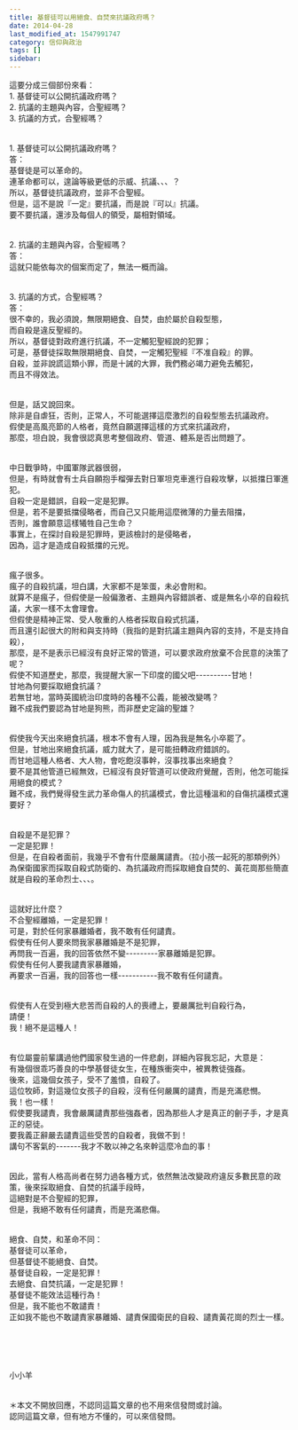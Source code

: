 ```yaml
---
title: 基督徒可以用絕食、自焚來抗議政府嗎？
date: 2014-04-28
last_modified_at: 1547991747
category: 信仰與政治
tags: []
sidebar: 
---
```


<p>這要分成三個部份來看：<br/>1.	基督徒可以公開抗議政府嗎？<br/>2.	抗議的主題與內容，合聖經嗎？<br/>3.	抗議的方式，合聖經嗎？<br/><!--more--><br/><br/>1.	基督徒可以公開抗議政府嗎？<br/>答：<br/>基督徒是可以革命的。<br/>連革命都可以，遑論等級更低的示威、抗議、、、？<br/>所以，基督徒抗議政府，並非不合聖經。<br/>但是，這不是說『一定』要抗議，而是說『可以』抗議。<br/>要不要抗議，還涉及每個人的領受，屬相對領域。<br/><br/><br/>2.	抗議的主題與內容，合聖經嗎？<br/>答：<br/>這就只能依每次的個案而定了，無法一概而論。<br/><br/><br/>3.	抗議的方式，合聖經嗎？<br/>答：<br/>很不幸的，我必須說，無限期絕食、自焚，由於屬於自殺型態，<br/>而自殺是違反聖經的。<br/>所以，基督徒對政府進行抗議，不一定觸犯聖經說的犯罪；<br/>可是，基督徒採取無限期絕食、自焚，一定觸犯聖經『不准自殺』的罪。<br/>自殺，並非說謊這類小罪，而是十誡的大罪，我們務必竭力避免去觸犯，<br/>而且不得效法。<br/><br/><br/>但是，話又說回來。<br/>除非是自虐狂，否則，正常人，不可能選擇這麼激烈的自殺型態去抗議政府。<br/>假使是高風亮節的人格者，竟然自願選擇這樣的方式來抗議政府，<br/>那麼，坦白說，我會很認真思考整個政府、管道、體系是否出問題了。<br/><br/><br/>中日戰爭時，中國軍隊武器很弱，<br/>但是，有時就會有士兵自願抱手榴彈去對日軍坦克車進行自殺攻擊，以抵擋日軍進犯。<br/>自殺一定是錯誤，自殺一定是犯罪。<br/>但是，若不是要抵擋侵略者，而自己又只能用這麼微薄的力量去阻擋，<br/>否則，誰會願意這樣犧牲自己生命？<br/>事實上，在探討自殺是犯罪時，更該檢討的是侵略者，<br/>因為，這才是造成自殺抵擋的元兇。<br/><br/><br/>瘋子很多。<br/>瘋子的自殺抗議，坦白講，大家都不是笨蛋，未必會附和。<br/>就算不是瘋子，但假使是一般偏激者、主題與內容錯誤者、或是無名小卒的自殺抗議，大家一樣不太會理會。<br/>但假使是精神正常、受人敬重的人格者採取自殺式抗議，<br/>而且還引起很大的附和與支持時（我指的是對抗議主題與內容的支持，不是支持自殺），<br/>那麼，是不是表示已經沒有良好正常的管道，可以要求政府放棄不合民意的決策了呢？<br/>假使不知道歷史，那麼，我提醒大家一下印度的國父吧----------甘地！<br/>甘地為何要採取絕食抗議？<br/>若無甘地，當時英國統治印度時的各種不公義，能被改變嗎？<br/>難不成我們要認為甘地是狗熊，而非歷史定論的聖雄？<br/><br/><br/>假使我今天出來絕食抗議，根本不會有人理，因為我是無名小卒罷了。<br/>但是，甘地出來絕食抗議，威力就大了，是可能扭轉政府錯誤的。<br/>而甘地這種人格者、大人物，會吃飽沒事幹，沒事找事出來絕食？<br/>要不是其他管道已經無效，已經沒有良好管道可以使政府覺醒，否則，他怎可能採用絕食的模式？<br/>難不成，我們覺得發生武力革命傷人的抗議模式，會比這種溫和的自傷抗議模式還要好？<br/><br/><br/>自殺是不是犯罪？<br/>一定是犯罪！<br/>但是，在自殺者面前，我幾乎不會有什麼嚴厲譴責。（拉小孩一起死的那類例外）<br/>為保衛國家而採取自殺式防衛的、為抗議政府而採取絕食自焚的、黃花崗那些簡直就是自殺的革命烈士、、、。<br/><br/><br/>這就好比什麼？<br/>不合聖經離婚，一定是犯罪！<br/>可是，對於任何家暴離婚者，我不敢有任何譴責。<br/>假使有任何人要來問我家暴離婚是不是犯罪，<br/>再問我一百遍，我的回答依然不變---------家暴離婚是犯罪。<br/>假使有任何人要我譴責家暴離婚，<br/>再要求一百遍，我的回答也一樣-----------我不敢有任何譴責。<br/><br/><br/>假使有人在受到極大悲苦而自殺的人的喪禮上，要嚴厲批判自殺行為，<br/>請便！<br/>我！絕不是這種人！<br/><br/><br/>有位屬靈前輩講過他們國家發生過的一件悲劇，詳細內容我忘記，大意是：<br/>有幾個很乖巧善良的中學基督徒女生，在種族衝突中，被異教徒強姦。<br/>後來，這幾個女孩子，受不了羞憤，自殺了。<br/>這位牧師，對這幾位女孩子的自殺，沒有任何嚴厲的譴責，而是充滿悲憫。<br/>我！也一樣！<br/>假使要我譴責，我會嚴厲譴責那些強姦者，因為那些人才是真正的劊子手，才是真正的惡徒。<br/>要我義正辭嚴去譴責這些受苦的自殺者，我做不到！<br/>講句不客氣的-------我才不敢以神之名來幹這麼冷血的事！<br/><br/><br/>因此，當有人格高尚者在努力過各種方式，依然無法改變政府違反多數民意的政策，後來採取絕食、自焚的抗議手段時，<br/>這絕對是不合聖經的犯罪，<br/>但是，我絕不敢有任何譴責，而是充滿悲傷。<br/><br/><br/>絕食、自焚，和革命不同：<br/>基督徒可以革命，<br/>但基督徒不能絕食、自焚。<br/>基督徒自殺，一定是犯罪！<br/>去絕食、自焚抗議，一定是犯罪！<br/>基督徒不能效法這種行為！<br/>但是，我不能也不敢譴責！<br/>正如我不能也不敢譴責家暴離婚、譴責保國衛民的自殺、譴責黃花崗的烈士一樣。<br/><br/><br/><br/><br/><br/>小小羊<br/><br/><br/>＊本文不開放回應，不認同這篇文章的也不用來信發問或討論。<br/>認同這篇文章，但有地方不懂的，可以來信發問。<br/><br/><br/><br/><br/></p>